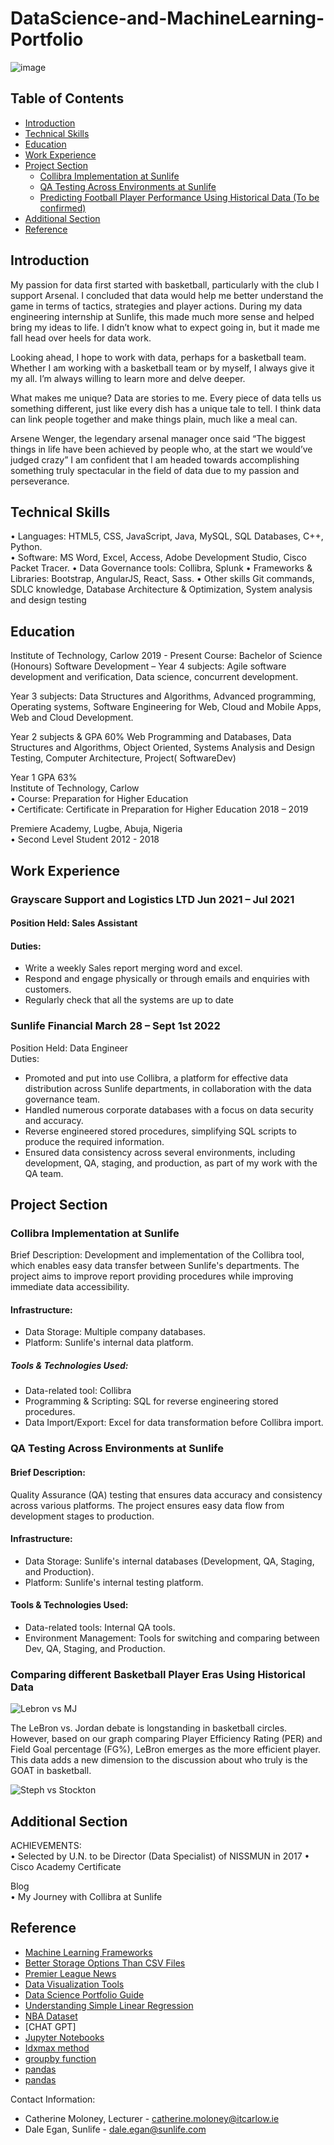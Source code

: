 # DataScience-and-MachineLearning-Portfolio

![image](https://github.com/toluibiwoye/DataScience-and-MachineLearning-Portfolio/assets/72495445/6ecccb20-8935-45bd-8324-4f52cec650d7)

## Table of Contents

- [Introduction](#introduction)
- [Technical Skills](#technical-skills)
- [Education](#education)
- [Work Experience](#work-experience)
- [Project Section](#project-section)
  - [Collibra Implementation at Sunlife](#collibra-implementation-at-sunlife)
  - [QA Testing Across Environments at Sunlife](#qa-testing-across-environments-at-sunlife)
  - [Predicting Football Player Performance Using Historical Data (To be confirmed)](#predicting-football-player-performance-using-historical-data-to-be-confirmed)
- [Additional Section](#additional-section)
- [Reference](#reference)

## Introduction

My passion for data first started with basketball, particularly with the club I support Arsenal. I concluded that data would help me better understand the game in terms of tactics, strategies and player actions. During my data engineering internship at Sunlife, this made much more sense and helped bring my ideas to life. I didn’t know what to expect going in, but it made me fall head over heels for data work.

Looking ahead, I hope to work with data, perhaps for a basketball team. Whether I am working with a basketball team or by myself, I always give it my all. I’m always willing to learn more and delve deeper. 

What makes me unique? Data are stories to me. Every piece of data tells us something different, just like every dish has a unique tale to tell. I think data can link people together and make things plain, much like a meal can.

Arsene Wenger, the legendary arsenal manager once said “The biggest things in life have been achieved by people who, at the start we would’ve judged crazy” I am confident that I am headed towards accomplishing something truly spectacular in the field of data due to my passion and perseverance.


## Technical Skills
•	Languages: HTML5, CSS, JavaScript, Java, MySQL, SQL Databases, C++, Python.  
•	Software: MS Word, Excel, Access, Adobe Development Studio, Cisco Packet Tracer.
•	Data Governance tools: Collibra, Splunk
•	Frameworks & Libraries: Bootstrap, AngularJS, React, Sass.
•	Other skills Git commands, SDLC knowledge, Database Architecture & Optimization, System analysis and design testing

## Education

Institute of Technology, Carlow 	 	 	  	  	  	2019 - Present 
Course: Bachelor of Science (Honours) Software Development – 
Year 4 subjects: Agile software development and verification, Data science, concurrent development. 

Year 3 subjects: Data Structures and Algorithms, Advanced programming, Operating systems, Software Engineering for Web, Cloud and Mobile Apps, Web and Cloud Development.

Year 2 subjects & GPA 60%
Web Programming and Databases, Data Structures and Algorithms, Object Oriented, Systems Analysis and Design Testing, Computer Architecture, Project( SoftwareDev)

Year 1 GPA 63%  
Institute of Technology, Carlow  	  	  	  	  	  
•	Course: Preparation for Higher Education  
•	Certificate: Certificate in Preparation for Higher Education  	2018 – 2019  

Premiere Academy, Lugbe, Abuja, Nigeria  	  	  	  	  
•	 	Second Level Student  	2012 - 2018  

## Work Experience

### Grayscare Support and Logistics LTD	  	  	  	 Jun 2021 – Jul 2021  
#### Position Held: Sales Assistant
#### Duties:   
-	Write a weekly Sales report merging word and excel.
-	Respond and engage physically or through emails and enquiries with customers.
-	Regularly check that all the systems are up to date  
### Sunlife Financial	  	  	  	March 28  – Sept 1st  2022
Position Held: Data Engineer  
 Duties:   
-	Promoted and put into use Collibra, a platform for effective data distribution across Sunlife departments, in collaboration with the data governance team.
-	Handled numerous corporate databases with a focus on data security and accuracy.
-	Reverse engineered stored procedures, simplifying SQL scripts to produce the required information.
-	Ensured data consistency across several environments, including development, QA, staging, and production, as part of my work with the QA team.



## Project Section

### Collibra Implementation at Sunlife

Brief Description:
Development and implementation of the Collibra tool, which enables easy data transfer between Sunlife's departments. The project aims to improve report providing procedures while improving immediate data accessibility.
#### Infrastructure:
- Data Storage: Multiple company databases.
- Platform: Sunlife's internal data platform.
##### Tools & Technologies Used:
-	Data-related tool: Collibra
-	Programming & Scripting: SQL for reverse engineering stored procedures.
-	Data Import/Export: Excel for data transformation before Collibra import.


### QA Testing Across Environments at Sunlife

#### Brief Description:
Quality Assurance (QA) testing that ensures data accuracy and consistency across various platforms. The project ensures easy data flow from development stages to production.
#### Infrastructure:
 -	Data Storage: Sunlife's internal databases (Development, QA, Staging, and Production).
 -	Platform: Sunlife's internal testing platform.
#### Tools & Technologies Used:
 -	Data-related tools: Internal QA tools.
 -	Environment Management: Tools for switching and comparing between Dev, QA, Staging, and Production.


### Comparing different Basketball Player Eras Using Historical Data 

![Lebron vs MJ](https://github.com/toluibiwoye/DataScience-and-MachineLearning-Portfolio/assets/72495445/2010a398-cb7c-4abd-a707-b157650c970d)

The LeBron vs. Jordan debate is longstanding in basketball circles. However, based on our graph comparing Player Efficiency Rating (PER) and Field Goal percentage (FG%), LeBron emerges as the more efficient player. This data adds a new dimension to the discussion about who truly is the GOAT in basketball.


![Steph vs Stockton](https://github.com/toluibiwoye/DataScience-and-MachineLearning-Portfolio/assets/72495445/cc1e62f7-3182-42ad-8dc0-96f233cef4f8)



## Additional Section

ACHIEVEMENTS:  
• Selected by U.N. to be Director (Data Specialist) of NISSMUN in 2017
• Cisco Academy Certificate

Blog  
• My Journey with Collibra at Sunlife

## Reference

- [Machine Learning Frameworks](https://hackr.io/blog/machine-learning-frameworks)
- [Better Storage Options Than CSV Files](https://towardsdatascience.com/csv-files-for-storage-no-thanks-theres-a-better-option-72c78a414d1d)
- [Premier League News](https://www.premierleague.com/news/67261)
- [Data Visualization Tools](https://www.toptal.com/designers/data-visualization/data-visualization-tools)
- [Data Science Portfolio Guide](https://www.springboard.com/blog/data-science/data-science-portfolio/#:~:text=A%20data%20science%20portfolio%20should,you%20think%20about%20problem%2Dsolving.)
- [Understanding Simple Linear Regression](https://towardsdatascience.com/deep-understanding-of-simple-linear-regression-3776afe34473)
-  [NBA Dataset](https://www.kaggle.com/datasets/patrickhallila1994/nba-data-from-basketball-reference?select=boxscore.csv)
-  [CHAT GPT]
-  [Jupyter Notebooks](https://www.alphr.com/vs-code-open-jupyter-notebook/)
-  [ Idxmax method](https://www.w3schools.com/python/pandas/ref_df_idxmax.asp#:~:text=The%20idxmax()%20method%20returns,maximum%20value%20for%20each%20row)
-  [groupby function](https://pandas.pydata.org/docs/reference/api/pandas.DataFrame.groupby.html)
-  [pandas](https://pandas.pydata.org/docs/reference/api/pandas.DataFrame.idxmax.html)
-  [pandas](https://www.geeksforgeeks.org/python-pandas-dataframe-groupby/)

Contact Information:
- Catherine Moloney, Lecturer - [catherine.moloney@itcarlow.ie](mailto:catherine.moloney@itcarlow.ie)
- Dale Egan, Sunlife - [dale.egan@sunlife.com](mailto:dale.egan@sunlife.com)


